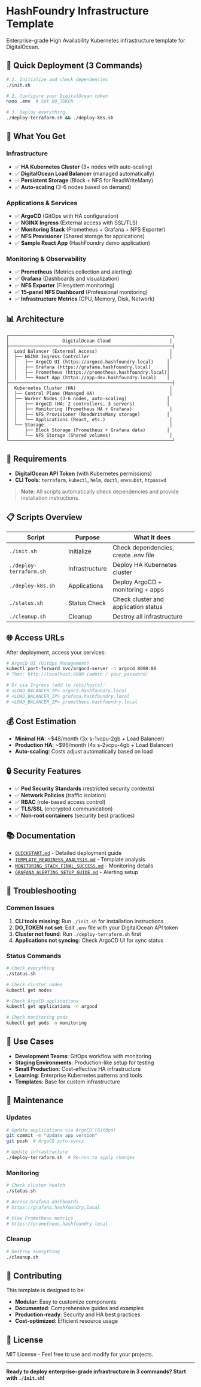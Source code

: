 # HashFoundry Infrastructure Template

Enterprise-grade High Availability Kubernetes infrastructure template for DigitalOcean.

## 🚀 Quick Deployment (3 Commands)

```bash
# 1. Initialize and check dependencies
./init.sh

# 2. Configure your DigitalOcean token
nano .env  # Set DO_TOKEN

# 3. Deploy everything
./deploy-terraform.sh && ./deploy-k8s.sh
```

## 🎯 What You Get

### **Infrastructure**
- ✅ **HA Kubernetes Cluster** (3+ nodes with auto-scaling)
- ✅ **DigitalOcean Load Balancer** (managed automatically)
- ✅ **Persistent Storage** (Block + NFS for ReadWriteMany)
- ✅ **Auto-scaling** (3-6 nodes based on demand)

### **Applications & Services**
- ✅ **ArgoCD** (GitOps with HA configuration)
- ✅ **NGINX Ingress** (External access with SSL/TLS)
- ✅ **Monitoring Stack** (Prometheus + Grafana + NFS Exporter)
- ✅ **NFS Provisioner** (Shared storage for applications)
- ✅ **Sample React App** (HashFoundry demo application)

### **Monitoring & Observability**
- ✅ **Prometheus** (Metrics collection and alerting)
- ✅ **Grafana** (Dashboards and visualization)
- ✅ **NFS Exporter** (Filesystem monitoring)
- ✅ **15-panel NFS Dashboard** (Professional monitoring)
- ✅ **Infrastructure Metrics** (CPU, Memory, Disk, Network)

## 📊 Architecture

```
┌─────────────────────────────────────────────────────────────┐
│                    DigitalOcean Cloud                      │
├─────────────────────────────────────────────────────────────┤
│  Load Balancer (External Access)                           │
│  ├── NGINX Ingress Controller                              │
│  │   ├── ArgoCD UI (https://argocd.hashfoundry.local)     │
│  │   ├── Grafana (https://grafana.hashfoundry.local)      │
│  │   ├── Prometheus (https://prometheus.hashfoundry.local)│
│  │   └── React App (https://app-dev.hashfoundry.local)    │
├─────────────────────────────────────────────────────────────┤
│  Kubernetes Cluster (HA)                                   │
│  ├── Control Plane (Managed HA)                            │
│  ├── Worker Nodes (3-6 nodes, auto-scaling)               │
│  │   ├── ArgoCD (HA: 2 controllers, 3 servers)            │
│  │   ├── Monitoring (Prometheus HA + Grafana)              │
│  │   ├── NFS Provisioner (ReadWriteMany storage)          │
│  │   └── Applications (React, etc.)                        │
│  └── Storage                                               │
│      ├── Block Storage (Prometheus + Grafana data)        │
│      └── NFS Storage (Shared volumes)                      │
└─────────────────────────────────────────────────────────────┘
```

## 🔧 Requirements

- **DigitalOcean API Token** (with Kubernetes permissions)
- **CLI Tools**: `terraform`, `kubectl`, `helm`, `doctl`, `envsubst`, `htpasswd`

> **Note**: All scripts automatically check dependencies and provide installation instructions.

## 📋 Scripts Overview

| Script | Purpose | What it does |
|--------|---------|--------------|
| `./init.sh` | Initialize | Check dependencies, create .env file |
| `./deploy-terraform.sh` | Infrastructure | Deploy HA Kubernetes cluster |
| `./deploy-k8s.sh` | Applications | Deploy ArgoCD + monitoring + apps |
| `./status.sh` | Status Check | Check cluster and application status |
| `./cleanup.sh` | Cleanup | Destroy all infrastructure |

## 🌐 Access URLs

After deployment, access your services:

```bash
# ArgoCD UI (GitOps Management)
kubectl port-forward svc/argocd-server -n argocd 8080:80
# Then: http://localhost:8080 (admin / your_password)

# Or via Ingress (add to /etc/hosts):
# <LOAD_BALANCER_IP> argocd.hashfoundry.local
# <LOAD_BALANCER_IP> grafana.hashfoundry.local  
# <LOAD_BALANCER_IP> prometheus.hashfoundry.local
```

## 💰 Cost Estimation

- **Minimal HA**: ~$48/month (3x s-1vcpu-2gb + Load Balancer)
- **Production HA**: ~$96/month (4x s-2vcpu-4gb + Load Balancer)
- **Auto-scaling**: Costs adjust automatically based on load

## 🔒 Security Features

- ✅ **Pod Security Standards** (restricted security contexts)
- ✅ **Network Policies** (traffic isolation)
- ✅ **RBAC** (role-based access control)
- ✅ **TLS/SSL** (encrypted communication)
- ✅ **Non-root containers** (security best practices)

## 📚 Documentation

- [`QUICKSTART.md`](QUICKSTART.md) - Detailed deployment guide
- [`TEMPLATE_READINESS_ANALYSIS.md`](TEMPLATE_READINESS_ANALYSIS.md) - Template analysis
- [`MONITORING_STACK_FINAL_SUCCESS.md`](MONITORING_STACK_FINAL_SUCCESS.md) - Monitoring details
- [`GRAFANA_ALERTING_SETUP_GUIDE.md`](GRAFANA_ALERTING_SETUP_GUIDE.md) - Alerting setup

## 🚨 Troubleshooting

### Common Issues

1. **CLI tools missing**: Run `./init.sh` for installation instructions
2. **DO_TOKEN not set**: Edit `.env` file with your DigitalOcean API token
3. **Cluster not found**: Run `./deploy-terraform.sh` first
4. **Applications not syncing**: Check ArgoCD UI for sync status

### Status Commands

```bash
# Check everything
./status.sh

# Check cluster nodes
kubectl get nodes

# Check ArgoCD applications  
kubectl get applications -n argocd

# Check monitoring pods
kubectl get pods -n monitoring
```

## 🎯 Use Cases

- **Development Teams**: GitOps workflow with monitoring
- **Staging Environments**: Production-like setup for testing
- **Small Production**: Cost-effective HA infrastructure
- **Learning**: Enterprise Kubernetes patterns and tools
- **Templates**: Base for custom infrastructure

## 🔄 Maintenance

### Updates
```bash
# Update applications via ArgoCD (GitOps)
git commit -m "Update app version"
git push  # ArgoCD auto-syncs

# Update infrastructure
./deploy-terraform.sh  # Re-run to apply changes
```

### Monitoring
```bash
# Check cluster health
./status.sh

# Access Grafana dashboards
# https://grafana.hashfoundry.local

# View Prometheus metrics
# https://prometheus.hashfoundry.local
```

### Cleanup
```bash
# Destroy everything
./cleanup.sh
```

## 🤝 Contributing

This template is designed to be:
- **Modular**: Easy to customize components
- **Documented**: Comprehensive guides and examples
- **Production-ready**: Security and HA best practices
- **Cost-optimized**: Efficient resource usage

## 📄 License

MIT License - Feel free to use and modify for your projects.

---

**Ready to deploy enterprise-grade infrastructure in 3 commands? Start with `./init.sh`!**

